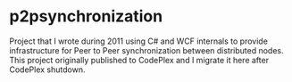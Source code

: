 # p2psynchronization
Project that I wrote during 2011 using C# and WCF internals to provide infrastructure for Peer to Peer synchronization between distributed nodes.
This project originally published to CodePlex and I migrate it here after CodePlex shutdown.
